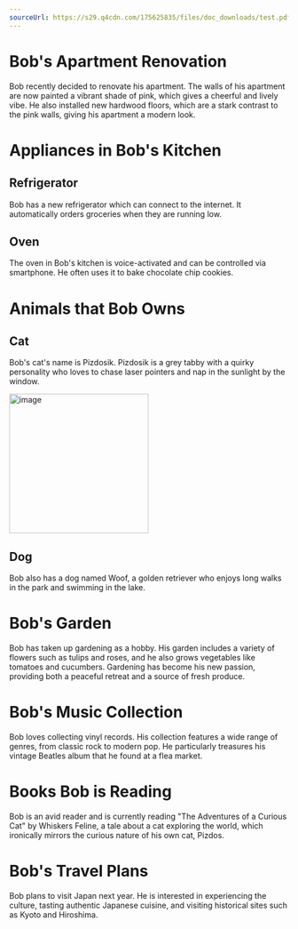 ```yaml
---
sourceUrl: https://s29.q4cdn.com/175625835/files/doc_downloads/test.pdf
---
```


# Bob's Apartment Renovation

<!-- 
page: 8
-->

Bob recently decided to renovate his apartment. The walls of his apartment are now painted a vibrant shade of pink, which gives a cheerful and lively vibe. He also installed new hardwood floors, which are a stark contrast to the pink walls, giving his apartment a modern look.

# Appliances in Bob's Kitchen

<!-- 
page: 9
-->

## Refrigerator

Bob has a new refrigerator which can connect to the internet. It automatically orders groceries when they are running low.

## Oven

The oven in Bob's kitchen is voice-activated and can be controlled via smartphone. He often uses it to bake chocolate chip cookies.

# Animals that Bob Owns

<!-- 
page: 10
-->

## Cat

Bob's cat's name is Pizdosik. Pizdosik is a grey tabby with a quirky personality who loves to chase laser pointers and nap in the sunlight by the window.

<img width="251" alt="image" src="https://github.com/finom/its-ai-knowledge/assets/1082083/2c6b3fc1-7750-416b-a813-78f0b08c1d7e">


## Dog

Bob also has a dog named Woof, a golden retriever who enjoys long walks in the park and swimming in the lake.

# Bob's Garden

<!-- 
page: 11
-->

Bob has taken up gardening as a hobby. His garden includes a variety of flowers such as tulips and roses, and he also grows vegetables like tomatoes and cucumbers. Gardening has become his new passion, providing both a peaceful retreat and a source of fresh produce.

# Bob's Music Collection

<!-- 
page: 12
-->

Bob loves collecting vinyl records. His collection features a wide range of genres, from classic rock to modern pop. He particularly treasures his vintage Beatles album that he found at a flea market.

# Books Bob is Reading

<!-- 
page: 13
-->

Bob is an avid reader and is currently reading "The Adventures of a Curious Cat" by Whiskers Feline, a tale about a cat exploring the world, which ironically mirrors the curious nature of his own cat, Pizdos.

# Bob's Travel Plans

<!-- 
page: 14
-->

Bob plans to visit Japan next year. He is interested in experiencing the culture, tasting authentic Japanese cuisine, and visiting historical sites such as Kyoto and Hiroshima.

